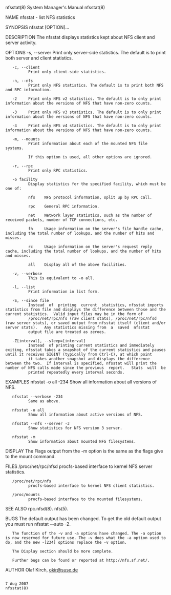 nfsstat(8)                                                                                 System Manager's Manual                                                                                 nfsstat(8)



NAME
       nfsstat - list NFS statistics

SYNOPSIS
       nfsstat [OPTION]...

DESCRIPTION
       The nfsstat displays statistics kept about NFS client and server activity.

OPTIONS
       -s, --server
              Print only server-side statistics. The default is to print both server and client statistics.

       -c, --client
              Print only client-side statistics.

       -n, --nfs
              Print only NFS statistics. The default is to print both NFS and RPC information.

       -2     Print only NFS v2 statistics. The default is to only print information about the versions of NFS that have non-zero counts.

       -3     Print only NFS v3 statistics. The default is to only print information about the versions of NFS that have non-zero counts.

       -4     Print only NFS v4 statistics. The default is to only print information about the versions of NFS that have non-zero counts.

       -m, --mounts
              Print information about each of the mounted NFS file systems.

              If this option is used, all other options are ignored.

       -r, --rpc
              Print only RPC statistics.

       -o facility
              Display statistics for the specified facility, which must be one of:

              nfs    NFS protocol information, split up by RPC call.

              rpc    General RPC information.

              net    Network layer statistics, such as the number of received packets, number of TCP connections, etc.

              fh     Usage information on the server's file handle cache, including the total number of lookups, and the number of hits and misses.

              rc     Usage information on the server's request reply cache, including the total number of lookups, and the number of hits and misses.

              all    Display all of the above facilities.

       -v, --verbose
              This is equivalent to -o all.

       -l, --list
              Print information in list form.

       -S, --since file
              Instead  of  printing  current  statistics, nfsstat imports statistics from file and displays the difference between those and the current statistics.  Valid input files may be in the form of
              /proc/net/rpc/nfs (raw client stats), /proc/net/rpc/nfsd (raw server stats), or saved output from nfsstat itself (client and/or server stats).   Any statistics missing from  a  saved  nfsstat
              output file are treated as zeroes.

       -Z[interval], --sleep=[interval]
              Instead  of printing current statistics and immediately exiting, nfsstat takes a snapshot of the current statistics and pauses until it receives SIGINT (typically from Ctrl-C), at which point
              it takes another snapshot and displays the difference between the two.  If interval is specified, nfsstat will print the number of NFS calls made since the previous  report.   Stats  will  be
              printed repeatedly every interval seconds.

EXAMPLES
       nfsstat -o all -234
              Show all information about all versions of NFS.

       nfsstat --verbose -234
              Same as above.

       nfsstat -o all
              Show all information about active versions of NFS.

       nfsstat --nfs --server -3
              Show statistics for NFS version 3 server.

       nfsstat -m
              Show information about mounted NFS filesystems.

DISPLAY
       The Flags output from the -m option is the same as the flags give to the mount command.

FILES
       /proc/net/rpc/nfsd
              procfs-based interface to kernel NFS server statistics.

       /proc/net/rpc/nfs
              procfs-based interface to kernel NFS client statistics.

       /proc/mounts
              procfs-based interface to the mounted filesystems.

SEE ALSO
       rpc.nfsd(8).  nfs(5).

BUGS
       The default output has been changed.  To get the old default output you must run nfsstat --auto -2.

       The function of the -v and -a options have changed. The -a option is now reserved for future use. The -v does what the -a option used to do, and the new -[234] options replace the -v option.

       The Display section should be more complete.

       Further bugs can be found or reported at http://nfs.sf.net/.

AUTHOR
       Olaf Kirch, <okir@suse.de>



                                                                                                  7 Aug 2007                                                                                       nfsstat(8)
